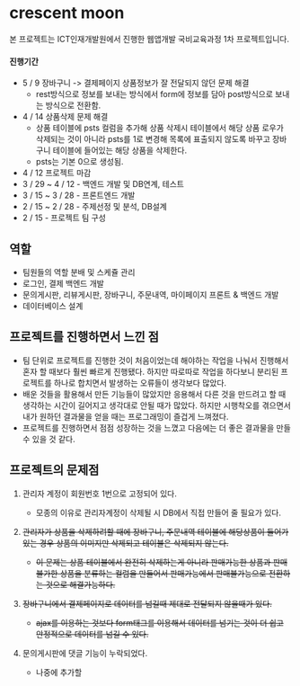 # crescent moon

본 프로젝트는 ICT인재개발원에서 진행한 웹앱개발 국비교육과정 1차 프로젝트입니다.<br>

#### 진행기간

- 5 / 9 장바구니 -> 결제페이지 상품정보가 잘 전달되지 않던 문제 해결
  - rest방식으로 정보를 보내는 방식에서 form에 정보를 담아 post방식으로 보내는 방식으로 전환함.
- 4 / 14 상품삭제 문제 해결
  - 상품 테이블에 psts 컬럼을 추가해 상품 삭제시 테이블에서 해당 상품 로우가 삭제되는 것이 아니라 psts를 1로 변경해 목록에 표출되지 않도록 바꾸고 장바구니 테이블에 들어있는 해당 상품을 삭제한다.
  - psts는 기본 0으로 생성됨.
- 4 / 12 프로젝트 마감
- 3 / 29 ~ 4 / 12 - 백엔드 개발 및 DB연계, 테스트
- 3 / 15 ~ 3 / 28 - 프론트엔드 개발
- 2 / 15 ~ 2 / 28 - 주제선정 및 분석, DB설계
- 2 / 15 - 프로젝트 팀 구성


## 역할

- 팀원들의 역할 분배 및 스케쥴 관리
- 로그인, 결제 백엔드 개발
- 문의게시판, 리뷰게시판, 장바구니, 주문내역, 마이페이지 프론트 & 백엔드 개발
- 데이터베이스 설계


## 프로젝트를 진행하면서 느낀 점

- 팀 단위로 프로젝트를 진행한 것이 처음이었는데 해야하는 작업을 나눠서 진행해서 혼자 할 때보다 훨씬 빠르게 진행됐다.
  하지만 따로따로 작업을 하다보니 분리된 프로젝트를 하나로 합치면서 발생하는 오류들이 생각보다 많았다.
- 배운 것들을 활용해서 만든 기능들이 많았지만 응용해서 다른 것을 만드려고 할 때 생각하는 시간이 길어지고 생각대로 안될 때가 많았다.
  하지만 시행착오를 겪으면서 내가 원하던 결과물을 얻을 때는 프로그래밍이 즐겁게 느껴졌다.
- 프로젝트를 진행하면서 점점 성장하는 것을 느꼈고 다음에는 더 좋은 결과물을 만들 수 있을 것 같다.



## 프로젝트의 문제점

1. 관리자 계정이 회원번호 1번으로 고정되어 있다.
   - 모종의 이유로 관리자계정이 삭제될 시 DB에서 직접 만들어 줄 필요가 있다.

2. ~~관리자가 상품을 삭제하려할 때에 장바구니, 주문내역 테이블에 해당상품이 들어가있는 경우 상품의 이미지만 삭제되고 테이블은 삭제되지 않는다.~~
   - ~~이 문제는 상품 테이블에서 완전히 삭제하는게 아니라 판매가능한 상품과 판매 불가한 상품을 분류하는 컬럼을 만들어서 판매가능에서 판매불가능으로 전환하는 것으로 해결가능하다.~~

3. ~~장바구니에서 결제페이지로 데이터를 넘길때 제대로 전달되지 않을때가 있다.~~
   - ~~ajax를 이용하는 것보다 form태그를 이용해서 데이터를 넘기는 것이 더 쉽고 안정적으로 데이터를 넘길 수 있다.~~

4. 문의게시판에 댓글 기능이 누락되었다.
   - 나중에 추가할 
